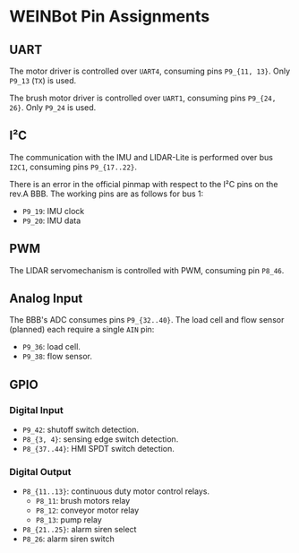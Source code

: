 # WEINBot Pin Assignments

## UART
The motor driver is controlled over `UART4`, consuming pins `P9_{11, 13}`.
Only `P9_13` (`TX`) is used.

The brush motor driver is controlled over `UART1`, consuming pins `P9_{24, 26}`.
Only `P9_24` is used.

## I²C
The communication with the IMU and LIDAR-Lite is performed over bus `I2C1`, consuming pins `P9_{17..22}`.

There is an error in the official pinmap with respect to the I²C pins on the rev.A BBB.
The working pins are as follows for bus 1:
* `P9_19`: IMU clock
* `P9_20`: IMU data

## PWM
The LIDAR servomechanism is controlled with PWM, consuming pin `P8_46`.

## Analog Input
The BBB's ADC consumes pins `P9_{32..40}`.
The load cell and flow sensor (planned) each require a single `AIN` pin:

* `P9_36`: load cell.
* `P9_38`: flow sensor.

## GPIO
### Digital Input

* `P9_42`: shutoff switch detection.
* `P8_{3, 4}`: sensing edge switch detection.
* `P8_{37..44}`: HMI SPDT switch detection.


### Digital Output

* `P8_{11..13}`: continuous duty motor control relays.
	* `P8_11`: brush motors relay
	* `P8_12`: conveyor motor relay
	* `P8_13`: pump relay
* `P8_{21..25}`: alarm siren select
* `P8_26`: alarm siren switch
